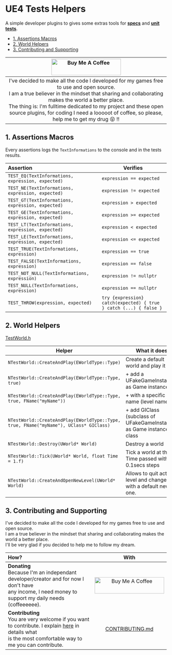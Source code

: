 # UE4 Tests Helpers

A simple developer plugins to gives some extras tools for **[specs](https://docs.unrealengine.com/en-US/Programming/Automation/AutomationSpec/index.html)** and **[unit tests](https://docs.unrealengine.com/en-US/Programming/Automation/TechnicalGuide/index.html)**.

<!-- TOC -->

-   [1. Assertions Macros](#1-assertions-macros)
-   [2. World Helpers](#2-world-helpers)
-   [3. Contributing and Supporting](#3-contributing-and-supporting)

<!-- /TOC -->

|                                                                                                       <a href="https://www.buymeacoffee.com/NansUE4" target="_blank"><img src="https://cdn.buymeacoffee.com/buttons/default-green.png" alt="Buy Me A Coffee" height="51" width="217"></a>                                                                                                       |
| :---------------------------------------------------------------------------------------------------------------------------------------------------------------------------------------------------------------------------------------------------------------------------------------------------------------------------------------------------------------------------------------------: |
| I've decided to make all the code I developed for my games free to use and open source.<br> I am a true believer in the mindset that sharing and collaborating makes the world a better place.<br> The thing is: I'm fulltime dedicated to my project and these open source plugins, for coding I need a looooot of coffee, so please, help me to get my drug :stuck_out_tongue_closed_eyes: !! |

<a id="markdown-1-assertions-macros" name="1-assertions-macros"></a>

## 1. Assertions Macros

Every assertions logs the `TextInformations` to the console and in the tests results.

| Assertion                                         | Verifies                                                          |
| :------------------------------------------------ | ----------------------------------------------------------------- |
| `TEST_EQ(TextInformations, expression, expected)` | `expression == expected`                                          |
| `TEST_NE(TextInformations, expression, expected)` | `expression != expected`                                          |
| `TEST_GT(TextInformations, expression, expected)` | `expression > expected`                                           |
| `TEST_GE(TextInformations, expression, expected)` | `expression >= expected`                                          |
| `TEST_LT(TextInformations, expression, expected)` | `expression < expected`                                           |
| `TEST_LE(TextInformations, expression, expected)` | `expression <= expected`                                          |
| `TEST_TRUE(TextInformations, expression)`         | `expression == true`                                              |
| `TEST_FALSE(TextInformations, expression)`        | `expression == false`                                             |
| `TEST_NOT_NULL(TextInformations, expression)`     | `expression != nullptr`                                           |
| `TEST_NULL(TextInformations, expression)`         | `expression == nullptr`                                           |
| `TEST_THROW(expression, expected)`                | `try {expression} catch(expected) { true } catch (...) { false }` |

<a id="markdown-2-world-helpers" name="2-world-helpers"></a>

## 2. World Helpers

[TestWorld.h](NansUE4TestsHelpers\Public\Helpers\TestWorld.h)

| Helper                                                                                | What it does                                                         |
| ------------------------------------------------------------------------------------- | -------------------------------------------------------------------- |
| `NTestWorld::CreateAndPlay(EWorldType::Type)`                                         | Create a default world and play it                                   |
| `NTestWorld::CreateAndPlay(EWorldType::Type, true)`                                   | + add a UFakeGameInstance as Game instance                           |
| `NTestWorld::CreateAndPlay(EWorldType::Type, true, FName("myName"))`                  | + with a specific name (level name)                                  |
| `NTestWorld::CreateAndPlay(EWorldType::Type, true, FName("myName"), UClass* GIClass)` | + add GIClass (subclass of UFakeGameInstance) as Game instance class |
| `NTestWorld::Destroy(UWorld* World)`                                                  | Destroy a world                                                      |
| `NTestWorld::Tick(UWorld* World, float Time = 1.f)`                                   | Tick a world at the Time passed with 0.1secs steps                   |
| `NTestWorld::CreateAndOpenNewLevel(UWorld* World)`                                    | Allows to quit actual level and change with a default new one.       |

<a id="markdown-3-contributing-and-supporting" name="3-contributing-and-supporting"></a>

## 3. Contributing and Supporting

I've decided to make all the code I developed for my games free to use and open source.  
I am a true believer in the mindset that sharing and collaborating makes the world a better place.  
I'll be very glad if you decided to help me to follow my dream.

| How?                                                                                                                                                                               |                                                                                         With                                                                                         |
| :--------------------------------------------------------------------------------------------------------------------------------------------------------------------------------- | :----------------------------------------------------------------------------------------------------------------------------------------------------------------------------------: |
| **Donating**<br> Because I'm an independant developer/creator and for now I don't have<br> any income, I need money to support my daily needs (coffeeeeee).                        | <a href="https://www.buymeacoffee.com/NansUE4" target="_blank"><img src="https://cdn.buymeacoffee.com/buttons/default-green.png" alt="Buy Me A Coffee" height="51" width="217" ></a> |
| **Contributing**<br> You are very welcome if you want to contribute. I explain [here](./CONTRIBUTING.md) in details what<br> is the most comfortable way to me you can contribute. |                                                                         [CONTRIBUTING.md](./CONTRIBUTING.md)                                                                         |
